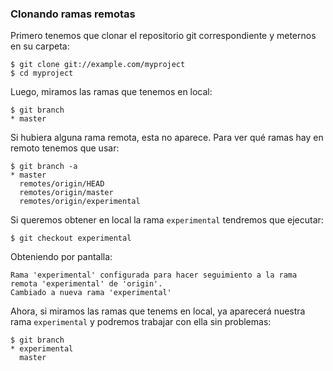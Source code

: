 ### Clonando ramas remotas

Primero tenemos que clonar el repositorio git correspondiente y meternos en su carpeta:

    $ git clone git://example.com/myproject
    $ cd myproject

Luego, miramos las ramas que tenemos en local:

    $ git branch
    * master

Si hubiera alguna rama remota, esta no aparece. Para ver qué ramas hay en remoto tenemos que usar:

    $ git branch -a
    * master
      remotes/origin/HEAD
      remotes/origin/master
      remotes/origin/experimental
  
Si queremos obtener en local la rama `experimental` tendremos que ejecutar:

    $ git checkout experimental

Obteniendo por pantalla:

    Rama 'experimental' configurada para hacer seguimiento a la rama remota 'experimental' de 'origin'.
    Cambiado a nueva rama 'experimental'

Ahora, si miramos las ramas que tenems en local, ya aparecerá nuestra rama `experimental` y podremos trabajar con ella sin problemas:

    $ git branch
    * experimental
      master
